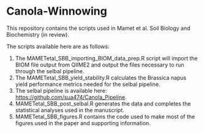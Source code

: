 # Canola-Winnowing
This repository contains the scripts used in Mamet et al. Soil Biology and Biochemistry (in review).

The scripts available here are as follows:
1. The MAMETetal_SBB_importing_BIOM_data_prep.R script will import the BIOM file output from QIIME2 and output the files necessary to run through the selbal pipeline.
2. The MAMETetal_SBB_yield_stability.R calculates the Brassica napus yield performance metrics needed for the selbal pipeline.
3. The selbal pipeline is available here: https://github.com/sua474/Canola_Pipeline.
4. MAMETetal_SBB_post_selbal.R generates the data and completes the statistical analyses used in the manuscript.
5. MAMETetal_SBB_figures.R contains the code used to make most of the figures used in the paper and supporting information.
